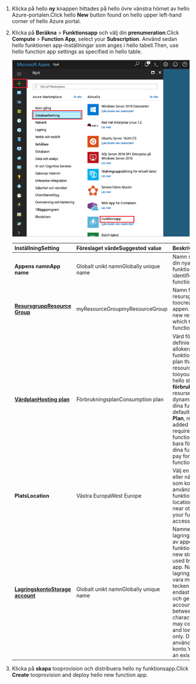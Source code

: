 1. <span data-ttu-id="da560-101">Klicka på hello **ny** knappen hittades på hello övre vänstra hörnet av hello Azure-portalen.</span><span class="sxs-lookup"><span data-stu-id="da560-101">Click hello **New** button found on hello upper left-hand corner of hello Azure portal.</span></span>

1. <span data-ttu-id="da560-102">Klicka på **Beräkna** > **Funktionsapp** och välj din **prenumeration**.</span><span class="sxs-lookup"><span data-stu-id="da560-102">Click **Compute** > **Function App**, select your **Subscription**.</span></span> <span data-ttu-id="da560-103">Använd sedan hello funktionen app-inställningar som anges i hello tabell.</span><span class="sxs-lookup"><span data-stu-id="da560-103">Then, use hello function app settings as specified in hello table.</span></span>

    ![Skapa funktionsapp i hello Azure-portalen](./media/functions-create-function-app-portal/function-app-create-flow.png)

    | <span data-ttu-id="da560-105">Inställning</span><span class="sxs-lookup"><span data-stu-id="da560-105">Setting</span></span>      | <span data-ttu-id="da560-106">Föreslaget värde</span><span class="sxs-lookup"><span data-stu-id="da560-106">Suggested value</span></span>  | <span data-ttu-id="da560-107">Beskrivning</span><span class="sxs-lookup"><span data-stu-id="da560-107">Description</span></span>                                        |
    | ------------ |  ------- | -------------------------------------------------- |
    | <span data-ttu-id="da560-108">**Appens namn**</span><span class="sxs-lookup"><span data-stu-id="da560-108">**App name**</span></span> | <span data-ttu-id="da560-109">Globalt unikt namn</span><span class="sxs-lookup"><span data-stu-id="da560-109">Globally unique name</span></span> | <span data-ttu-id="da560-110">Namn som identifierar din nya funktionsapp.</span><span class="sxs-lookup"><span data-stu-id="da560-110">Name that identifies your new function app.</span></span> | 
    | <span data-ttu-id="da560-111">**[Resursgrupp](../articles/azure-resource-manager/resource-group-overview.md)**</span><span class="sxs-lookup"><span data-stu-id="da560-111">**[Resource Group](../articles/azure-resource-manager/resource-group-overview.md)**</span></span> |  <span data-ttu-id="da560-112">myResourceGroup</span><span class="sxs-lookup"><span data-stu-id="da560-112">myResourceGroup</span></span> | <span data-ttu-id="da560-113">Namn för hello ny resursgrupp i vilka toocreate funktionen appen.</span><span class="sxs-lookup"><span data-stu-id="da560-113">Name for hello new resource group in which toocreate your function app.</span></span> | 
    | <span data-ttu-id="da560-114">**[Värdplan](../articles/azure-functions/functions-scale.md)**</span><span class="sxs-lookup"><span data-stu-id="da560-114">**[Hosting plan](../articles/azure-functions/functions-scale.md)**</span></span> |   <span data-ttu-id="da560-115">Förbrukningsplan</span><span class="sxs-lookup"><span data-stu-id="da560-115">Consumption plan</span></span> | <span data-ttu-id="da560-116">Värd för planen som definierar hur resurser allokeras tooyour funktionsapp.</span><span class="sxs-lookup"><span data-stu-id="da560-116">Hosting plan that defines how resources are allocated tooyour function app.</span></span> <span data-ttu-id="da560-117">I hello standard **förbrukning planera**, resurser läggs till dynamiskt som krävs av dina funktioner.</span><span class="sxs-lookup"><span data-stu-id="da560-117">In hello default **Consumption Plan**, resources are added dynamically as required by your functions.</span></span> <span data-ttu-id="da560-118">Du betalar bara för hello tid kör dina funktioner.</span><span class="sxs-lookup"><span data-stu-id="da560-118">You only pay for hello time your functions run.</span></span>   |
    | <span data-ttu-id="da560-119">**Plats**</span><span class="sxs-lookup"><span data-stu-id="da560-119">**Location**</span></span> | <span data-ttu-id="da560-120">Västra Europa</span><span class="sxs-lookup"><span data-stu-id="da560-120">West Europe</span></span> | <span data-ttu-id="da560-121">Välj en plats nära dig eller nära andra tjänster som kommer att användas i dina funktioner.</span><span class="sxs-lookup"><span data-stu-id="da560-121">Choose a location near you or near other services your functions will access.</span></span> |
    | <span data-ttu-id="da560-122">**[Lagringskonto](../articles/storage/common/storage-create-storage-account.md#create-a-storage-account)**</span><span class="sxs-lookup"><span data-stu-id="da560-122">**[Storage account](../articles/storage/common/storage-create-storage-account.md#create-a-storage-account)**</span></span> |  <span data-ttu-id="da560-123">Globalt unikt namn</span><span class="sxs-lookup"><span data-stu-id="da560-123">Globally unique name</span></span> |  <span data-ttu-id="da560-124">Namnet på hello nytt lagringskonto används av appen funktion.</span><span class="sxs-lookup"><span data-stu-id="da560-124">Name of hello new storage account used by your function app.</span></span> <span data-ttu-id="da560-125">Namnet på ett lagringskonto måste vara mellan 3 och 24 tecken långt och får endast innehålla siffror och gemener.</span><span class="sxs-lookup"><span data-stu-id="da560-125">Storage account names must be between 3 and 24 characters in length and may contain numbers and lowercase letters only.</span></span> <span data-ttu-id="da560-126">Du kan också använda ett befintligt konto.</span><span class="sxs-lookup"><span data-stu-id="da560-126">You can also use an existing account.</span></span> |

1. <span data-ttu-id="da560-127">Klicka på **skapa** tooprovision och distribuera hello ny funktionsapp.</span><span class="sxs-lookup"><span data-stu-id="da560-127">Click **Create** tooprovision and deploy hello new function app.</span></span>

